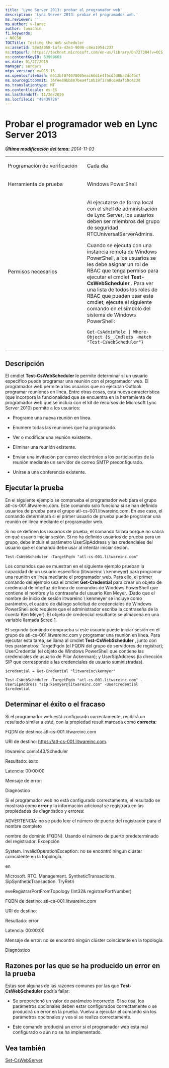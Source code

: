 ```yaml
---
title: 'Lync Server 2013: probar el programador web'
description: 'Lync Server 2013: probar el programador web.'
ms.reviewer: ''
ms.author: v-lanac
author: lanachin
f1.keywords:
- NOCSH
TOCTitle: Testing the Web scheduler
ms:assetid: 58e34058-1afa-42e3-9096-c4ea1954c237
ms:mtpsurl: https://technet.microsoft.com/en-us/library/Dn727304(v=OCS.15)
ms:contentKeyID: 63969603
ms.date: 01/27/2015
manager: serdars
mtps_version: v=OCS.15
ms.openlocfilehash: 6512bf074078005eac66d1e4f5cd3d8ba2dc4bc7
ms.sourcegitcommit: 36fee89bb887bea4f18b19f17a8c69daf5bc423d
ms.translationtype: MT
ms.contentlocale: es-ES
ms.lasthandoff: 11/26/2020
ms.locfileid: "49439726"
---
```

# <a name="testing-the-web-scheduler-in-lync-server-2013"></a>Probar el programador web en Lync Server 2013

<div data-xmlns="http://www.w3.org/1999/xhtml">

<div class="topic" data-xmlns="http://www.w3.org/1999/xhtml" data-msxsl="urn:schemas-microsoft-com:xslt" data-cs="https://msdn.microsoft.com/">

<div data-asp="https://msdn2.microsoft.com/asp">



</div>

<div id="mainSection">

<div id="mainBody">

<span> </span>

_**Última modificación del tema:** 2014-11-03_


<table>
<colgroup>
<col style="width: 50%" />
<col style="width: 50%" />
</colgroup>
<tbody>
<tr class="odd">
<td><p>Programación de verificación</p></td>
<td><p>Cada día</p></td>
</tr>
<tr class="even">
<td><p>Herramienta de prueba</p></td>
<td><p>Windows PowerShell</p></td>
</tr>
<tr class="odd">
<td><p>Permisos necesarios</p></td>
<td><p>Al ejecutarse de forma local con el shell de administración de Lync Server, los usuarios deben ser miembros del grupo de seguridad RTCUniversalServerAdmins.</p>
<p>Cuando se ejecuta con una instancia remota de Windows PowerShell, a los usuarios se les debe asignar un rol de RBAC que tenga permiso para ejecutar el cmdlet <strong>Test-CsWebScheduler</strong> . Para ver una lista de todos los roles de RBAC que pueden usar este cmdlet, ejecute el siguiente comando en el símbolo del sistema de Windows PowerShell:</p>
<pre><code>Get-CsAdminRole | Where-Object {$_.Cmdlets -match &quot;Test-CsWebScheduler&quot;}</code></pre></td>
</tr>
</tbody>
</table>


<div>

## <a name="description"></a>Descripción

El cmdlet **Test-CsWebScheduler** le permite determinar si un usuario específico puede programar una reunión con el programador web. El programador web permite a los usuarios que no ejecutan Outlook programar reuniones en línea. Entre otras cosas, esta nueva característica (que incorpora la funcionalidad que se encuentra en la herramienta de programador web que se incluía con el kit de recursos de Microsoft Lync Server 2010) permite a los usuarios:

  - Programe una nueva reunión en línea.

  - Enumere todas las reuniones que ha programado.

  - Ver o modificar una reunión existente.

  - Eliminar una reunión existente.

  - Enviar una invitación por correo electrónico a los participantes de la reunión mediante un servidor de correo SMTP preconfigurado.

  - Unirse a una conferencia existente.

</div>

<div>

## <a name="running-the-test"></a>Ejecutar la prueba

En el siguiente ejemplo se comprueba el programador web para el grupo atl-cs-001.litwareinc.com. Este comando solo funciona si se han definido usuarios de prueba para el grupo atl-cs-001.litwareinc.com. En ese caso, el comando determinará si el primer usuario de prueba puede programar una reunión en línea mediante el programador web.

Si no se definen los usuarios de prueba, el comando fallará porque no sabrá en qué usuario iniciar sesión. Si no ha definido usuarios de prueba para un grupo, debe incluir el parámetro UserSipAddress y las credenciales del usuario que el comando debe usar al intentar iniciar sesión.

    Test-CsWebScheduler -TargetFqdn "atl-cs-001.litwareinc.com"

Los comandos que se muestran en el siguiente ejemplo prueban la capacidad de un usuario específico (litwareinc \\ kenmeyer) para programar una reunión en línea mediante el programador web. Para ello, el primer comando del ejemplo usa el cmdlet **Get-Credential** para crear un objeto de credencial de interfaz de línea de comandos de Windows PowerShell que contiene el nombre y la contraseña del usuario Ken Meyer. (Dado que el nombre de inicio de sesión litwareinc \\ kenmeyer se incluye como parámetro, el cuadro de diálogo solicitud de credenciales de Windows PowerShell solo requiere que el administrador escriba la contraseña de la cuenta Ken Meyer). El objeto de credencial resultante se almacena en una variable llamada $cred 1.

El segundo comando comprueba si este usuario puede iniciar sesión en el grupo de atl-cs-001.litwareinc.com y programar una reunión en línea. Para ejecutar esta tarea, se llama al cmdlet **Test-CsWebScheduler** , junto con tres parámetros: TargetFqdn (el FQDN del grupo de servidores de registrar); UserCredential (el objeto de Windows PowerShell que contiene las credenciales de usuario de Pilar Ackerman); y UserSipAddress (la dirección SIP que corresponde a las credenciales de usuario suministradas).

    $credential = Get-Credential "litwareinc\kenmyer"
    
    Test-CsWebScheduler -TargetFqdn "atl-cs-001.litwareinc.com" -UserSipAddress "sip:kenmyer@litwareinc.com" -UserCredential $credential

</div>

<div>

## <a name="determining-success-or-failure"></a>Determinar el éxito o el fracaso

Si el programador web está configurado correctamente, recibirá un resultado similar a este, con la propiedad result marcada como **correcta**:

FQDN de destino: atl-cs-001.litwareinc.com

URI de destino: https://atl-cs-001.litwareinc.com.

litwareinc.com:443/Scheduler

Resultado: éxito

Latencia: 00:00:00

Mensaje de error:

Diagnóstico

Si el programador web no está configurado correctamente, el resultado se mostrará como **error** y la información adicional se registrará en las propiedades de diagnóstico y errores:

ADVERTENCIA: no se pudo leer el número de puerto del registrador para el nombre completo

nombre de dominio (FQDN). Usando el número de puerto predeterminado del registrador. Excepción

System. InvalidOperationException: no se encontró ningún clúster coincidente en la topología.

en

Microsoft. RTC. Management. SyntheticTransactions. SipSyntheticTransaction. TryRetri

eveRegistrarPortFromTopology (Int32& registrarPortNumber)

FQDN de destino: atl-cs-001.litwareinc.com

URI de destino:

Resultado: error

Latencia: 00:00:00

Mensaje de error: no se encontró ningún clúster coincidente en la topología.

Diagnóstico

</div>

<div>

## <a name="reasons-why-the-test-might-have-failed"></a>Razones por las que se ha producido un error en la prueba

Estas son algunas de las razones comunes por las que **Test-CsWebScheduler** podría fallar:

  - Se proporcionó un valor de parámetro incorrecto. Si se usa, los parámetros opcionales deben estar configurados correctamente o se producirá un error en la prueba. Vuelva a ejecutar el comando sin los parámetros opcionales y vea si se realiza correctamente.

  - Este comando producirá un error si el programador web está mal configurado o aún no se ha implementado.

</div>

<div>

## <a name="see-also"></a>Vea también


[Set-CsWebServer](https://docs.microsoft.com/powershell/module/skype/Set-CsWebServer)  
  

</div>

</div>

<span> </span>

</div>

</div>

</div>

